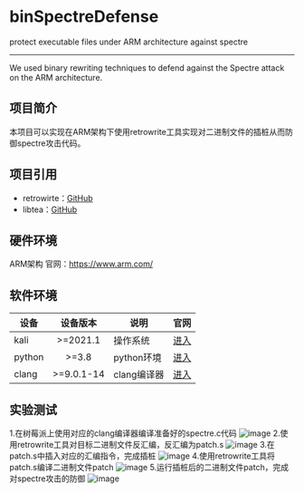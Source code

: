 # binSpectreDefense
protect executable files under ARM architecture against spectre
***
We used binary rewriting techniques to defend against the Spectre attack on the ARM architecture.
## 项目简介
本项目可以实现在ARM架构下使用retrowrite工具实现对二进制文件的插桩从而防御spectre攻击代码。

## 项目引用

- retrowirte：[GitHub](https://github.com/HexHive/retrowrite.git)
- libtea：[GitHub](https://github.com/libtea/frameworks) 

## 硬件环境

ARM架构 
官网：https://www.arm.com/

## 软件环境

| 设备                  |       设备版本       | 说明                  | 官网                               |
|---------------------|:--------------:|---------------------| --------------------------------------- |
| kali              | >=2021.1       | 操作系统        | [进入](https://old.kali.org/arm-images/)  |
| python            |     >=3.8      | python环境             | [进入](https://www.python.org/)                  |  
| clang       |     >=9.0.1-14     | clang编译器       | [进入](https://clang.llvm.org/)                   | 


## 实验测试
1.在树莓派上使用对应的clang编译器编译准备好的spectre.c代码
![image](https://github.com/user-attachments/assets/015bed15-7901-4143-af28-581ee9bc7161)
2.使用retrowrite工具对目标二进制文件反汇编，反汇编为patch.s
![image](https://github.com/user-attachments/assets/281ff2f1-8165-457e-b824-6eeff2a324e6)
3.在patch.s中插入对应的汇编指令，完成插桩
![image](https://github.com/user-attachments/assets/9482faa4-dc3f-490d-a760-d46e0b9493e0)
4.使用retrowrite工具将patch.s编译二进制文件patch
![image](https://github.com/user-attachments/assets/9b326867-a0de-4951-bce5-c9baddb191dc)
5.运行插桩后的二进制文件patch，完成对spectre攻击的防御
![image](https://github.com/user-attachments/assets/69b2f673-8699-4b54-87f6-9d2837e8a4ca)

